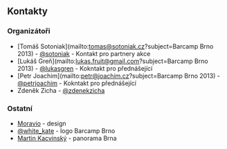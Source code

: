 Kontakty
--------
### Organizátoři
 - [Tomáš Sotoniak](mailto:tomas@sotoniak.cz?subject=Barcamp Brno 2013) - [@sotoniak](http://twitter.com/sotoniak) - Kontakt pro partnery akce
 - [Lukáš Greň](mailto:lukas.fruit@gmail.com?subject=Barcamp Brno 2013) - [@lukasgren](http://twitter.com/lukasgren) - Kokntakt pro přednášející
 - [Petr Joachim](mailto:petr@joachim.cz?subject=Barcamp Brno 2013) - [@petrjoachim](http://twitter.com/petrjoachim) - Kokntakt pro přednášející
 - Zdeněk Zicha - [@zdenekzicha](http://twitter.com/zdenekzicha)

### Ostatní
 - [Moravio](http://www.moravio.com/) - design
 - [@white_kate](http://www.twitter.com/white_kate) - logo Barcamp Brno
 - [Martin Kacvinský](http://kaco.sk) - panorama Brna